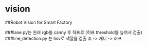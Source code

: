 # vision
##Robot Vision for Smart Factory

###lane.py는 원래 rgb를 canny 후 허프로 (허프 threshold를 높여서 검출)
###line_detection.py 는 hsv로 색깔을 검출 후 -> 캐니 -> 허프 
